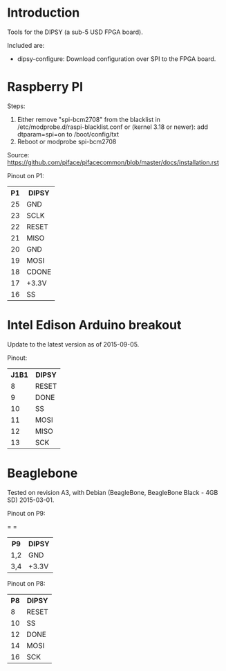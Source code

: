 Introduction
============

Tools for the DIPSY (a sub-5 USD FPGA board).

Included are:
* dipsy-configure: Download configuration over SPI to the FPGA board.


Raspberry PI
============
Steps:
<ol>
<li>
Either remove "spi-bcm2708" from the blacklist in /etc/modprobe.d/raspi-blacklist.conf or (kernel 3.18 or newer): add dtparam=spi=on to /boot/config/txt
</li>
<li>
Reboot or modprobe spi-bcm2708
</li>
</ol>

Source: https://github.com/piface/pifacecommon/blob/master/docs/installation.rst

Pinout on P1:<table>
<tr>
	<th>P1</th><th>DIPSY</th>
</tr>
<tr>
	<td>25</td><td>GND</td>
</tr>
<tr>
	<td>23</td><td>SCLK</td>
</tr>
<tr>
	<td>22</td><td>RESET</td>
</tr>
<tr>
	<td>21</td><td>MISO</td>
</tr>
<tr>
	<td>20</td><td>GND</td>
</tr>
<tr>
	<td>19</td><td>MOSI</td>
</tr>
<tr>
	<td>18</td><td>CDONE</td>
</tr>
<tr>
	<td>17</td><td>+3.3V</td>
</tr>
<tr>
	<td>16</td><td>SS</td>
</tr>
</table>

Intel Edison Arduino breakout
=============================
Update to the latest version as of 2015-09-05.

Pinout:<table>
<tr>
	<th>J1B1</th><th>DIPSY</th>
</tr>
<tr>
	 <td>8</td><td>RESET</td>
</tr>
<tr>
	 <td>9</td><td>DONE</td>
</tr>
<tr>
	<td>10</td><td>SS</td>
</tr>
<tr>
	<td>11</td><td>MOSI</td>
</tr>
<tr>
	<td>12</td><td>MISO</td>
</tr>
<tr>
	<td>13</td><td>SCK</td>
</tr>
</table>

Beaglebone
==========
Tested on revision A3, with Debian (BeagleBone, BeagleBone Black - 4GB SD) 2015-03-01.


Pinout on P9:<table>
<tr>
	<th>P9</th><th>DIPSY</th>
</tr>
<tr>
	<td>1,2</td> = <td>GND</td>
</tr>
<tr>
	<td>3,4</td> = <td>+3.3V</td>
</tr>
</table>

Pinout on P8:<table>
<tr>
	<th>P8</th><th>DIPSY</th>
</tr>
<tr>
	 <td>8</td><td>RESET</td>
</tr>
<tr>
	<td>10</td><td>SS</td>
</tr>
<tr>
	<td>12</td><td>DONE</td>
</tr>
<tr>
	<td>14</td><td>MOSI</td>
</tr>
<tr>
	<td>16</td><td>SCK</td>
</tr>
</table>
